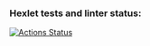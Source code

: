 ### Hexlet tests and linter status:
[![Actions Status](https://github.com/ainklake/php-project-45/actions/workflows/hexlet-check.yml/badge.svg)](https://github.com/ainklake/php-project-45/actions)
